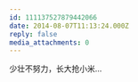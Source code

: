```yaml
---
id: 111137527879442066
date: 2014-08-07T11:13:24.000Z
reply: false
media_attachments: 0
---
```


少壮不努力，长大抢小米…

